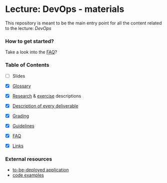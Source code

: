 Lecture: DevOps - materials
===========================


This repository is meant to be the main entry point for all the content related to the lecture: *DevOps*


### How to get started?

Take a look into the [FAQ](./faq.md#1-where-do-i-even-start)?


### Table of Contents

* [ ] Slides
* [X] [Glossary](./glossary.md)
* [X] [Research](./research.md) & [exercise](./exercise.md) descriptions
* [X] [Description of every deliverable](./deliverables) 
* [X] [Grading](./grading.md)
* [X] [Guidelines](./guidelines.md)
* [X] [FAQ](./faq.md)
* [X] [Links](./links.md)


### External resources

* [to-be-deployed application](https://github.com/lucendio/lecture-devops-app)
* [code examples](https://github.com/lucendio/lecture-devops-code)
